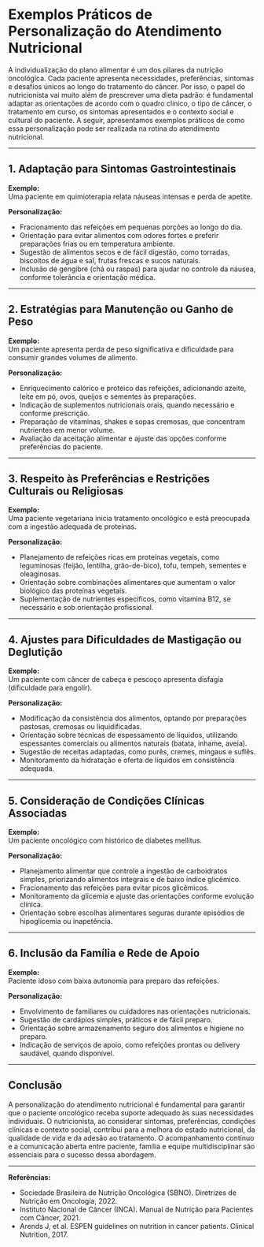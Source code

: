 # Exemplos Práticos de Personalização do Atendimento Nutricional

A individualização do plano alimentar é um dos pilares da nutrição oncológica. Cada paciente apresenta necessidades, preferências, sintomas e desafios únicos ao longo do tratamento do câncer. Por isso, o papel do nutricionista vai muito além de prescrever uma dieta padrão: é fundamental adaptar as orientações de acordo com o quadro clínico, o tipo de câncer, o tratamento em curso, os sintomas apresentados e o contexto social e cultural do paciente. A seguir, apresentamos exemplos práticos de como essa personalização pode ser realizada na rotina do atendimento nutricional.

---

## 1. Adaptação para Sintomas Gastrointestinais

**Exemplo:**  
Uma paciente em quimioterapia relata náuseas intensas e perda de apetite.

**Personalização:**  
- Fracionamento das refeições em pequenas porções ao longo do dia.
- Orientação para evitar alimentos com odores fortes e preferir preparações frias ou em temperatura ambiente.
- Sugestão de alimentos secos e de fácil digestão, como torradas, biscoitos de água e sal, frutas frescas e sucos naturais.
- Inclusão de gengibre (chá ou raspas) para ajudar no controle da náusea, conforme tolerância e orientação médica.

---

## 2. Estratégias para Manutenção ou Ganho de Peso

**Exemplo:**  
Um paciente apresenta perda de peso significativa e dificuldade para consumir grandes volumes de alimento.

**Personalização:**  
- Enriquecimento calórico e proteico das refeições, adicionando azeite, leite em pó, ovos, queijos e sementes às preparações.
- Indicação de suplementos nutricionais orais, quando necessário e conforme prescrição.
- Preparação de vitaminas, shakes e sopas cremosas, que concentram nutrientes em menor volume.
- Avaliação da aceitação alimentar e ajuste das opções conforme preferências do paciente.

---

## 3. Respeito às Preferências e Restrições Culturais ou Religiosas

**Exemplo:**  
Uma paciente vegetariana inicia tratamento oncológico e está preocupada com a ingestão adequada de proteínas.

**Personalização:**  
- Planejamento de refeições ricas em proteínas vegetais, como leguminosas (feijão, lentilha, grão-de-bico), tofu, tempeh, sementes e oleaginosas.
- Orientação sobre combinações alimentares que aumentam o valor biológico das proteínas vegetais.
- Suplementação de nutrientes específicos, como vitamina B12, se necessário e sob orientação profissional.

---

## 4. Ajustes para Dificuldades de Mastigação ou Deglutição

**Exemplo:**  
Um paciente com câncer de cabeça e pescoço apresenta disfagia (dificuldade para engolir).

**Personalização:**  
- Modificação da consistência dos alimentos, optando por preparações pastosas, cremosas ou liquidificadas.
- Orientação sobre técnicas de espessamento de líquidos, utilizando espessantes comerciais ou alimentos naturais (batata, inhame, aveia).
- Sugestão de receitas adaptadas, como purês, cremes, mingaus e suflês.
- Monitoramento da hidratação e oferta de líquidos em consistência adequada.

---

## 5. Consideração de Condições Clínicas Associadas

**Exemplo:**  
Um paciente oncológico com histórico de diabetes mellitus.

**Personalização:**  
- Planejamento alimentar que controle a ingestão de carboidratos simples, priorizando alimentos integrais e de baixo índice glicêmico.
- Fracionamento das refeições para evitar picos glicêmicos.
- Monitoramento da glicemia e ajuste das orientações conforme evolução clínica.
- Orientação sobre escolhas alimentares seguras durante episódios de hipoglicemia ou inapetência.

---

## 6. Inclusão da Família e Rede de Apoio

**Exemplo:**  
Paciente idoso com baixa autonomia para preparo das refeições.

**Personalização:**  
- Envolvimento de familiares ou cuidadores nas orientações nutricionais.
- Sugestão de cardápios simples, práticos e de fácil preparo.
- Orientação sobre armazenamento seguro dos alimentos e higiene no preparo.
- Indicação de serviços de apoio, como refeições prontas ou delivery saudável, quando disponível.

---

## Conclusão

A personalização do atendimento nutricional é fundamental para garantir que o paciente oncológico receba suporte adequado às suas necessidades individuais. O nutricionista, ao considerar sintomas, preferências, condições clínicas e contexto social, contribui para a melhora do estado nutricional, da qualidade de vida e da adesão ao tratamento. O acompanhamento contínuo e a comunicação aberta entre paciente, família e equipe multidisciplinar são essenciais para o sucesso dessa abordagem.

---

**Referências:**
- Sociedade Brasileira de Nutrição Oncológica (SBNO). Diretrizes de Nutrição em Oncologia, 2022.
- Instituto Nacional de Câncer (INCA). Manual de Nutrição para Pacientes com Câncer, 2021.
- Arends J, et al. ESPEN guidelines on nutrition in cancer patients. Clinical Nutrition, 2017.